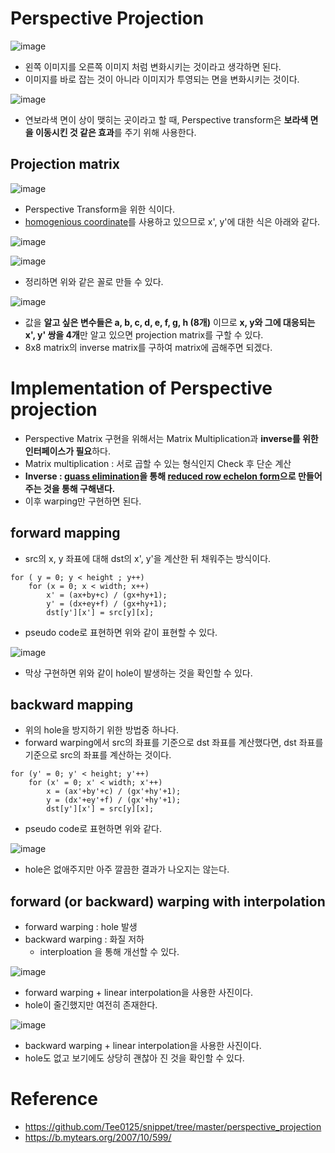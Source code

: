 # Perspective Projection
![image](https://user-images.githubusercontent.com/69780812/146289111-89f74ff6-7076-4f15-a781-1b9022617c91.png)
- 왼쪽 이미지를 오른쪽 이미지 처럼 변화시키는 것이라고 생각하면 된다.
- 이미지를 바로 잡는 것이 아니라 이미지가 투영되는 면을 변화시키는 것이다.

![image](https://user-images.githubusercontent.com/69780812/146289184-cf95d44f-ddf8-4543-a9c8-82e4b5884a6a.png)
- 연보라색 면이 상이 맺히는 곳이라고 할 때, Perspective transform은 **보라색 면을 이동시킨 것 같은 효과**를 주기 위해 사용한다.

## Projection matrix
![image](https://user-images.githubusercontent.com/69780812/146289412-ca0b613b-3eb3-4722-843a-790cf83f034d.png)
- Perspective Transform을 위한 식이다.
- [homogenious coordinate](https://github.com/ChaejinE/BasicForPerception/blob/main/a_Inverse_Perspective_Matrix/b_homogeneous_coordinates.md)를 사용하고 있으므로 x', y'에 대한 식은 아래와 같다.

![image](https://user-images.githubusercontent.com/69780812/146289481-fa39a16e-e910-4747-88f1-cc7bd4886f84.png)

![image](https://user-images.githubusercontent.com/69780812/146289506-f2e0dbd3-9eda-46ca-82d9-c89965afe9c2.png)
- 정리하면 위와 같은 꼴로 만들 수 있다.

![image](https://user-images.githubusercontent.com/69780812/146289626-6e619e84-aab0-43fe-aec4-0f60a0dfc572.png)
- 값을 **알고 싶은 변수들은 a, b, c, d, e, f, g, h (8개)** 이므로 **x, y와 그에 대응되는 x', y' 쌍을 4개**만 알고 있으면 projection matrix를 구할 수 있다.
- 8x8 matrix의 inverse matrix를 구하여 matrix에 곱해주면 되겠다.

# Implementation of Perspective projection
- Perspective Matrix 구현을 위해서는 Matrix Multiplication과 **inverse를 위한 인터페이스가 필요**하다.
- Matrix multiplication : 서로 곱할 수 있는 형식인지 Check 후 단순 계산
- **Inverse : [guass elimination](https://github.com/ChaejinE/BasicForPerception/blob/main/a_Inverse_Perspective_Matrix/e_gaussian_elimination.md)을 통해 [reduced row echelon form](https://github.com/ChaejinE/BasicForPerception/blob/main/a_Inverse_Perspective_Matrix/b_homogeneous_coordinates.md)으로 만들어주는 것을 통해 구해낸다.**
- 이후 warping만 구현하면 된다.

## forward mapping
- src의 x, y 좌표에 대해 dst의 x', y'을 계산한 뒤 채워주는 방식이다.

```
for ( y = 0; y < height ; y++)
    for (x = 0; x < width; x++)
        x' = (ax+by+c) / (gx+hy+1);
        y' = (dx+ey+f) / (gx+hy+1);
        dst[y'][x'] = src[y][x];
```
- pseudo code로 표현하면 위와 같이 표현할 수 있다.

![image](https://user-images.githubusercontent.com/69780812/146308428-bc3b0a0b-60bc-4732-b7ba-d36916c8c649.png)
- 막상 구현하면 위와 같이 hole이 발생하는 것을 확인할 수 있다.

## backward mapping
- 위의 hole을 방지하기 위한 방법중 하나다.
- forward warping에서 src의 좌표를 기준으로 dst 좌표를 계산했다면, dst 좌표를 기준으로 src의 좌표를 계산하는 것이다.

```
for (y' = 0; y' < height; y'++)
    for (x' = 0; x' < width; x'++)
        x = (ax'+by'+c) / (gx'+hy'+1);
        y = (dx'+ey'+f) / (gx'+hy'+1);
        dst[y'][x'] = src[y][x];
```
- pseudo code로 표현하면 위와 같다.

![image](https://user-images.githubusercontent.com/69780812/146308673-4d11ad3c-4f3e-4d59-8aaf-ad995776ccd6.png)
- hole은 없애주지만 아주 깔끔한 결과가 나오지는 않는다.

## forward (or backward) warping with interpolation
- forward warping : hole 발생
- backward warping : 화질 저하
  - interploation 을 통해 개선할 수 있다.

![image](https://user-images.githubusercontent.com/69780812/146308774-a77e8edd-3978-4477-a5f8-acd2588de368.png)
- forward warping + linear interpolation을 사용한 사진이다.
- hole이 줄긴했지만 여전히 존재한다.

![image](https://user-images.githubusercontent.com/69780812/146308830-9983817a-7f46-44c9-a5c1-ecd9e0f146be.png)
- backward warping + linear interpolation을 사용한 사진이다.
- hole도 없고 보기에도 상당히 괜찮아 진 것을 확인할 수 있다.

# Reference
- https://github.com/Tee0125/snippet/tree/master/perspective_projection
- https://b.mytears.org/2007/10/599/